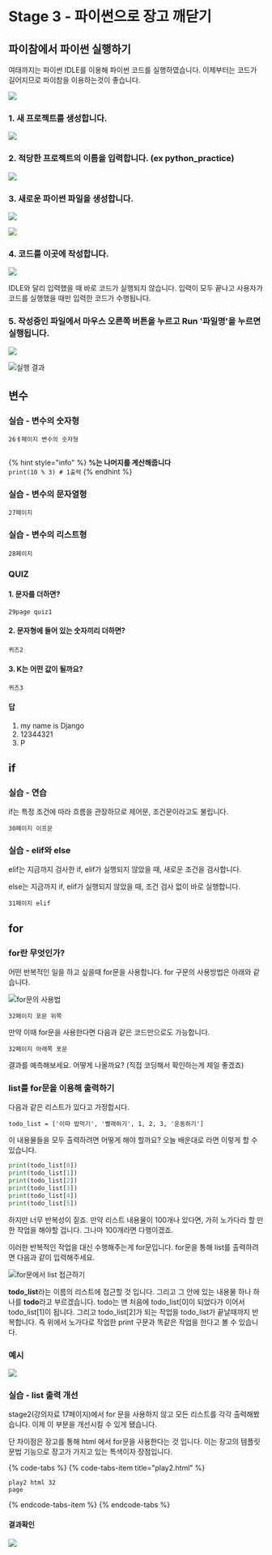 # Stage 3 - 파이썬으로 장고 깨닫기

## 파이참에서 파이썬 실행하기

여태까지는 파이썬 IDLE를 이용해 파이썬 코드를 실행하였습니다. 이제부터는 코드가 길어지므로 파이참을 이용하는것이 좋습니다.

![](../.gitbook/assets/image%20%2830%29.png)

### 1. 새 프로젝트를 생성합니다.

![](../.gitbook/assets/image%20%28112%29.png)

### 2. 적당한 프로젝트의 이름을 입력합니다. \(ex python\_practice\)

![](../.gitbook/assets/image%20%2828%29.png)

### 3. 새로운 파이썬 파일을 생성합니다.

![](../.gitbook/assets/image%20%28100%29.png)

![](../.gitbook/assets/image%20%2884%29.png)

### 4. 코드를 이곳에 작성합니다.

![](../.gitbook/assets/image%20%2820%29.png)

IDLE와 달리 입력했을 때 바로 코드가 실행되지 않습니다. 입력이 모두 끝나고 사용자가 코드를 실행했을 때만 입력한 코드가 수행됩니다.

### 5. 작성중인 파일에서 마우스 오른쪽 버튼을 누르고 Run '파일명'을 누르면 실행됩니다.

![](../.gitbook/assets/image%20%2865%29.png)

![&#xC2E4;&#xD589; &#xACB0;&#xACFC;](../.gitbook/assets/image%20%2824%29.png)

## 변수

### 실습 - 변수의 숫자형

```text
26ㅔ페이지 변수의 숫자형


```

{% hint style="info" %}
**%는 나머지를 계산해줍니다**  
`print(10 % 3) # 1출력`
{% endhint %}

### 실습 - 변수의 문자열형

```text
27페이지
```

### 실습 - 변수의 리스트형

```text
28페이지

```

### QUIZ

#### 1. 문자를 더하면?

```text
29page quiz1

```

#### 2. 문자형에 들어 있는 숫자끼리 더하면?

```text
퀴즈2
```

#### 3. K는 어떤 값이 될까요?

```text
퀴즈3
```

#### 답

1. my name is Django
2. 12344321
3. P

## if

### 실습 - 연습

if는 특정 조건에 따라 흐름을 관장하므로 제어문, 조건문이라고도 불립니다.

```text
30페이지 이프문
```

### 실습 - elif와 else

elif는 지금까지 검사한 if, elif가 실행되지 않았을 때, 새로운 조건을 검사합니다.

else는 지금까지 if, elif가 실행되지 않았을 때, 조건 검사 없이 바로 실행합니다.

```text
31페이지 elif
```

## for

### for란 무엇인가?

어떤 반복적인 일을 하고 싶을때 for문을 사용합니다. for 구문의 사용방법은 아래와 같습니다.

![for&#xBB38;&#xC758; &#xC0AC;&#xC6A9;&#xBC95;](../.gitbook/assets/image%20%2843%29.png)

```text
32페이지 포문 위쪽
```

만약 이때 for문을 사용한다면 다음과 같은 코드만으로도 가능합니다.

```text
32페이지 아래쪽 포문
```

결과를 예측해보세요. 어떻게 나올까요? \(직접 코딩해서 확인하는게 제일 좋겠죠\)

### list를 for문을 이용해 출력하기

다음과 같은 리스트가 있다고 가정합시다.

`todo_list = ['이따 밥먹기', '빨래하기', 1, 2, 3, '운동하기']`

이 내용물들을 모두 출력하려면 어떻게 해야 할까요? 오늘 배운대로 라면 이렇게 할 수 있습니다.

```python
print(todo_list[0])
print(todo_list[1])
print(todo_list[2])
print(todo_list[3])
print(todo_list[4])
print(todo_list[5])
```

하지만 너무 반복성이 짙죠. 만약 리스트 내용물이 100개나 있다면, 가히 노가다라 할 만한 작업을 해야할 겁니다. 그나마 100개라면 다행이겠죠.

이러한 반복적인 작업을 대신 수행해주는게 for문입니다. for문을 통해 list를 출력하려면 다음과 같이 입력해주세요.

![for&#xBB38;&#xC5D0;&#xC11C; list &#xC811;&#xADFC;&#xD558;&#xAE30;](../.gitbook/assets/image%20%28125%29.png)

**todo\_list**라는 이름의 리스트에 접근할 것 입니다. 그리고 그 안에 있는 내용물 하나 하나를 **todo**라고 부르겠습니다. todo는 맨 처음에 todo\_list\[0\]이 되었다가 이어서 todo\_list\[1\]이 됩니다. 그리고 todo\_list\[2\]가 되는 작업을 todo\_list가 끝날때까지 반복합니다. 즉 위에서 노가다로 작업한 print 구문과 똑같은 작업을 한다고 볼 수 있습니다.

### 예시

![](../.gitbook/assets/image%20%2826%29.png)

### 실습 - list 출력 개선

stage2\(강의자료 17페이지\)에서 for 문을 사용하지 않고 모든 리스트를 각각 출력해봤습니다. 이제 이 부분을 개선시킬 수 있게 됐습니다.

단 차이점은 장고를 통해 html 에서 for문을 사용한다는 것 입니다. 이는 장고의 템플릿 문법 기능으로 장고가 가지고 있는 특색이자 장점입니다.

{% code-tabs %}
{% code-tabs-item title="play2.html" %}
```text
play2 html 32
page
```
{% endcode-tabs-item %}
{% endcode-tabs %}

#### 결과확인

![](../.gitbook/assets/image%20%28116%29.png)

